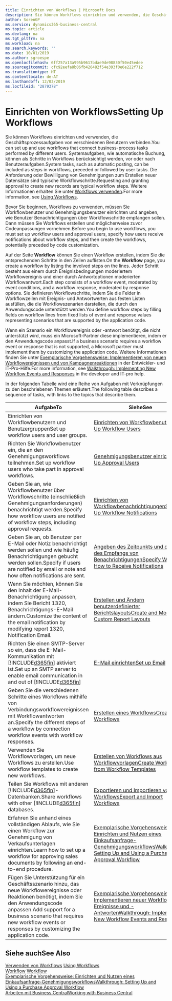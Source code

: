 ```yaml
---
title: Einrichten von Workflows | Microsoft Docs
description: Sie können Workflows einrichten und verwenden, die Geschäftsprozessaufgaben von verschiedenen Benutzern verbinden. Systemaufgaben, wie automatische Buchung, können als Schritte in Workflows berücksichtigt werden, vor oder nach Benutzeraufgaben. Die Anforderung oder Bewilligung von Genehmigungen zum Erstellen neuer Datensätze sind typische Workflowschritte.
author: SorenGP
ms.service: dynamics365-business-central
ms.topic: article
ms.devlang: na
ms.tgt_pltfrm: na
ms.workload: na
ms.search.keywords: ''
ms.date: 10/01/2019
ms.author: sgroespe
ms.openlocfilehash: 6ff257a13a995b9617bdae9de98830f50e45edee
ms.sourcegitcommit: cfc92eefa8b06fb426482f54e393f0e6e222f712
ms.translationtype: HT
ms.contentlocale: de-AT
ms.lasthandoff: 12/03/2019
ms.locfileid: "2879378"
---
```

# <a name="setting-up-workflows"></a><span data-ttu-id="573e6-105">Einrichten von Workflows</span><span class="sxs-lookup"><span data-stu-id="573e6-105">Setting Up Workflows</span></span>
<span data-ttu-id="573e6-106">Sie können Workflows einrichten und verwenden, die Geschäftsprozessaufgaben von verschiedenen Benutzern verbinden.</span><span class="sxs-lookup"><span data-stu-id="573e6-106">You can set up and use workflows that connect business-process tasks performed by different users.</span></span> <span data-ttu-id="573e6-107">Systemaufgaben, wie automatische Buchung, können als Schritte in Workflows berücksichtigt werden, vor oder nach Benutzeraufgaben.</span><span class="sxs-lookup"><span data-stu-id="573e6-107">System tasks, such as automatic posting, can be included as steps in workflows, preceded or followed by user tasks.</span></span> <span data-ttu-id="573e6-108">Die Anforderung oder Bewilligung von Genehmigungen zum Erstellen neuer Datensätze sind typische Workflowschritte.</span><span class="sxs-lookup"><span data-stu-id="573e6-108">Requesting and granting approval to create new records are typical workflow steps.</span></span> <span data-ttu-id="573e6-109">Weitere Informationen erhalten Sie unter [Workflows verwenden](across-use-workflows.md).</span><span class="sxs-lookup"><span data-stu-id="573e6-109">For more information, see [Using Workflows](across-use-workflows.md).</span></span>  

 <span data-ttu-id="573e6-110">Bevor Sie beginnen, Workflows zu verwenden, müssen Sie Workflowbenutzer und Genehmigungsbenutzer einrichten und angeben, wie Benutzer Benachrichtigungen über Workflowschritte empfangen sollen. Dann müssen Sie Workflows erstellen und möglicherweise zuvor Codeanpassungen vornehmen.</span><span class="sxs-lookup"><span data-stu-id="573e6-110">Before you begin to use workflows, you must set up workflow users and approval users, specify how users receive notifications about workflow steps, and then create the workflows, potentially preceded by code customization.</span></span>  

 <span data-ttu-id="573e6-111">Auf der Seite **Workflow** können Sie einen Workflow erstellen, indem Sie die entsprechenden Schritte in den Zeilen auflisten.</span><span class="sxs-lookup"><span data-stu-id="573e6-111">On the **Workflow** page, you create a workflow by listing the involved steps on the lines.</span></span> <span data-ttu-id="573e6-112">Jeder Schritt besteht aus einem durch Ereignisbedingungen moderiertem Workflowereignis und einer durch Antwortoptionen moderierten Workflowantwort.</span><span class="sxs-lookup"><span data-stu-id="573e6-112">Each step consists of a workflow event, moderated by event conditions, and a workflow response, moderated by response options.</span></span> <span data-ttu-id="573e6-113">Sie definieren Workflowschritte, indem Sie die Felder in Workflowzeilen mit Ereignis- und Antwortwerten aus festen Listen ausfüllen, die die Workflowszenarien darstellen, die durch den Anwendungscode unterstützt werden.</span><span class="sxs-lookup"><span data-stu-id="573e6-113">You define workflow steps by filling fields on workflow lines from fixed lists of event and response values representing scenarios that are supported by the application code.</span></span>  

 <span data-ttu-id="573e6-114">Wenn ein Szenario ein Workflowereignis oder -antwort benötigt, die nicht unterstützt wird, muss ein Microsoft-Partner diese implementieren, indem er den Anwendungscode anpasst.</span><span class="sxs-lookup"><span data-stu-id="573e6-114">If a business scenario requires a workflow event or response that is not supported, a Microsoft partner must implement them by customizing the application code.</span></span> <span data-ttu-id="573e6-115">Weitere Informationen finden Sie unter [Exemplarische Vorgehensweise: Implementieren von neuen Workflowereignissen und von Kampagnenreaktionen](/dynamics-nav/Walkthrough--Implementing-New-Workflow-Events-and-Responses) in der Entwickler- und IT-Pro-Hilfe.</span><span class="sxs-lookup"><span data-stu-id="573e6-115">For more information, see [Walkthrough: Implementing New Workflow Events and Responses](/dynamics-nav/Walkthrough--Implementing-New-Workflow-Events-and-Responses) in the developer and IT-pro help.</span></span>

 <span data-ttu-id="573e6-116">In der folgenden Tabelle wird eine Reihe von Aufgaben mit Verknüpfungen zu den beschriebenen Themen erläutert.</span><span class="sxs-lookup"><span data-stu-id="573e6-116">The following table describes a sequence of tasks, with links to the topics that describe them.</span></span>  

|<span data-ttu-id="573e6-117">**Aufgabe**</span><span class="sxs-lookup"><span data-stu-id="573e6-117">**To**</span></span>|<span data-ttu-id="573e6-118">**Siehe**</span><span class="sxs-lookup"><span data-stu-id="573e6-118">**See**</span></span>|  
|------------|-------------|  
|<span data-ttu-id="573e6-119">Einrichten von Workflowbenutzern und Benutzergruppen</span><span class="sxs-lookup"><span data-stu-id="573e6-119">Set up workflow users and user groups.</span></span>|[<span data-ttu-id="573e6-120">Einrichten von Workflowbenutzern</span><span class="sxs-lookup"><span data-stu-id="573e6-120">Set Up Workflow Users</span></span>](across-how-to-set-up-workflow-users.md)|  
|<span data-ttu-id="573e6-121">Richten Sie Workflowbenutzer ein, die an den Genehmigungsworkflows teilnehmen.</span><span class="sxs-lookup"><span data-stu-id="573e6-121">Set up workflow users who take part in approval workflows.</span></span>|[<span data-ttu-id="573e6-122">Genehmigungsbenutzer einrichten</span><span class="sxs-lookup"><span data-stu-id="573e6-122">Set Up Approval Users</span></span>](across-how-to-set-up-approval-users.md)|  
|<span data-ttu-id="573e6-123">Geben Sie an, wie Workflowbenutzer über Workflowschritte (einschließlich Genehmigungsanforderungen) benachrichtigt werden.</span><span class="sxs-lookup"><span data-stu-id="573e6-123">Specify how workflow users are notified of workflow steps, including approval requests.</span></span>|[<span data-ttu-id="573e6-124">Einrichten von Workflowbenachrichtigungen</span><span class="sxs-lookup"><span data-stu-id="573e6-124">Setting Up Workflow Notifications</span></span>](across-setting-up-workflow-notifications.md)|  
|<span data-ttu-id="573e6-125">Geben Sie an, ob Benutzer per E-Mail oder Notiz benachrichtigt werden sollen und wie häufig Benachrichtigungen gebucht werden sollen.</span><span class="sxs-lookup"><span data-stu-id="573e6-125">Specify if users are notified by email or note and how often notifications are sent.</span></span>|[<span data-ttu-id="573e6-126">Angeben des Zeitpunkts und der Art des Empfangs von Benachrichtigungen</span><span class="sxs-lookup"><span data-stu-id="573e6-126">Specify When and How to Receive Notifications</span></span>](across-how-to-specify-when-and-how-to-receive-notifications.md)|  
|<span data-ttu-id="573e6-127">Wenn Sie möchten, können Sie den Inhalt der E-Mail-Benachrichtigung anpassen, indem Sie Bericht 1320, Benachrichtigungs-E-Mail ändern.</span><span class="sxs-lookup"><span data-stu-id="573e6-127">Customize the content of the email notification by modifying report 1320, Notification Email.</span></span>|[<span data-ttu-id="573e6-128">Erstellen und Ändern benutzerdefinierter Berichtslayouts</span><span class="sxs-lookup"><span data-stu-id="573e6-128">Create and Modify Custom Report Layouts</span></span>](ui-how-create-custom-report-layout.md)|  
|<span data-ttu-id="573e6-129">Richten Sie einen SMTP-Server so ein, dass die E-Mail-Kommunikation mit [!INCLUDE[d365fin](includes/d365fin_md.md)] aktiviert ist.</span><span class="sxs-lookup"><span data-stu-id="573e6-129">Set up an SMTP server to enable email communication in and out of [!INCLUDE[d365fin](includes/d365fin_md.md)]</span></span>|[<span data-ttu-id="573e6-130">E-Mail einrichten</span><span class="sxs-lookup"><span data-stu-id="573e6-130">Set up Email</span></span>](admin-how-setup-email.md)|
|<span data-ttu-id="573e6-131">Geben Sie die verschiedenen Schritte eines Workflows mithilfe von Verbindungsworkflowereignissen mit Workflowantworten an.</span><span class="sxs-lookup"><span data-stu-id="573e6-131">Specify the different steps of a workflow by connection workflow events with workflow responses.</span></span>|[<span data-ttu-id="573e6-132">Erstellen eines Workflows</span><span class="sxs-lookup"><span data-stu-id="573e6-132">Create Workflows</span></span>](across-how-to-create-workflows.md)|  
|<span data-ttu-id="573e6-133">Verwenden Sie Workflowvorlagen, um neue Workflows zu erstellen.</span><span class="sxs-lookup"><span data-stu-id="573e6-133">Use workflow templates to create new workflows.</span></span>|[<span data-ttu-id="573e6-134">Erstellen von Workflows aus Workflowvorlagen</span><span class="sxs-lookup"><span data-stu-id="573e6-134">Create Workflows from Workflow Templates</span></span>](across-how-to-create-workflows-from-workflow-templates.md)|  
|<span data-ttu-id="573e6-135">Teilen Sie Workflows mit anderen [!INCLUDE[d365fin](includes/d365fin_md.md)]-Datenbanken.</span><span class="sxs-lookup"><span data-stu-id="573e6-135">Share workflows with other [!INCLUDE[d365fin](includes/d365fin_md.md)] databases.</span></span>|[<span data-ttu-id="573e6-136">Exportieren und Importieren von Workflows</span><span class="sxs-lookup"><span data-stu-id="573e6-136">Export and Import Workflows</span></span>](across-how-to-export-and-import-workflows.md)|  
|<span data-ttu-id="573e6-137">Erfahren Sie anhand eines vollständigen Ablaufs, wie Sie einen Workflow zur Genehmigung von Verkaufsunterlagen einrichten.</span><span class="sxs-lookup"><span data-stu-id="573e6-137">Learn how to set up a workflow for approving sales documents by following an end-to-end procedure.</span></span>|[<span data-ttu-id="573e6-138">Exemplarische Vorgehensweise: Einrichten und Nutzen eines Einkaufsanfrage-Genehmigungsworkflows</span><span class="sxs-lookup"><span data-stu-id="573e6-138">Walkthrough: Setting Up and Using a Purchase Approval Workflow</span></span>](walkthrough-setting-up-and-using-a-purchase-approval-workflow.md)|  
|<span data-ttu-id="573e6-139">Fügen Sie Unterstützung für ein Geschäftsszenario hinzu, das neue Workflowereignisse oder Reaktionen benötigt, indem Sie den Anwendungscode anpassen.</span><span class="sxs-lookup"><span data-stu-id="573e6-139">Add support for a business scenario that requires new workflow events or responses by customizing the application code.</span></span>|[<span data-ttu-id="573e6-140">Exemplarische Vorgehensweise: Implementieren neuer Workflow-Ereignisse und -Antworten</span><span class="sxs-lookup"><span data-stu-id="573e6-140">Walkthrough: Implementing New Workflow Events and Responses</span></span>](/dynamics-nav/Walkthrough--Implementing-New-Workflow-Events-and-Responses)|  

## <a name="see-also"></a><span data-ttu-id="573e6-141">Siehe auch</span><span class="sxs-lookup"><span data-stu-id="573e6-141">See Also</span></span>  
 <span data-ttu-id="573e6-142">[Verwenden von Workflows](across-use-workflows.md) </span><span class="sxs-lookup"><span data-stu-id="573e6-142">[Using Workflows](across-use-workflows.md) </span></span>  
 <span data-ttu-id="573e6-143">[Workflow](across-workflow.md) </span><span class="sxs-lookup"><span data-stu-id="573e6-143">[Workflow](across-workflow.md) </span></span>  
 [<span data-ttu-id="573e6-144">Exemplarische Vorgehensweise: Einrichten und Nutzen eines Einkaufsanfrage-Genehmigungsworkflows</span><span class="sxs-lookup"><span data-stu-id="573e6-144">Walkthrough: Setting Up and Using a Purchase Approval Workflow</span></span>](walkthrough-setting-up-and-using-a-purchase-approval-workflow.md)  
 [<span data-ttu-id="573e6-145">Arbeiten mit  Business Central</span><span class="sxs-lookup"><span data-stu-id="573e6-145">Working with Business Central</span></span>](ui-work-product.md)
